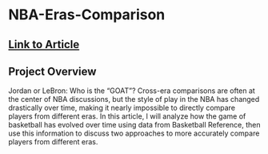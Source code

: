 # NBA-Eras-Comparison

## [Link to Article](https://www.bruinsportsanalytics.com/post/nba-era-comparisons)

## Project Overview
Jordan or LeBron: Who is the “GOAT”? Cross-era comparisons are often at the center of NBA discussions, but the style of play in the NBA has changed drastically over time, making it nearly impossible to directly compare players from different eras. In this article, I will analyze how the game of basketball has evolved over time using data from Basketball Reference, then use this information to discuss two approaches to more accurately compare players from different eras.


